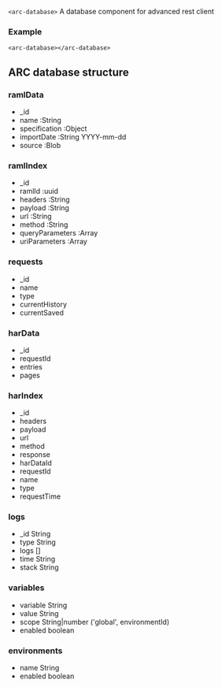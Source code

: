 
`<arc-database>` A database component for advanced rest client

### Example
```
<arc-database></arc-database>
```

## ARC database structure

### ramlData
- _id
- name :String
- specification :Object
- importDate :String YYYY-mm-dd
- source :Blob

### ramlIndex

- _id
- ramlId :uuid
- headers :String
- payload :String
- url :String
- method :String
- queryParameters :Array<String>
- uriParameters :Array<String>

### requests
- _id
- name
- type
- currentHistory
- currentSaved

### harData
- _id
- requestId
- entries
- pages

### harIndex
- _id
- headers
- payload
- url
- method
- response
- harDataId
- requestId
- name
- type
- requestTime

### logs
- _id String
- type String
- logs []
- time String
- stack String

### variables
- variable String
- value String
- scope String|number ('global', environmentId)
- enabled boolean

### environments
- name String
- enabled boolean

